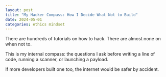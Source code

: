 ```yaml
---
layout: post
title: "My Hacker Compass: How I Decide What Not to Build"
date: 2024-05-01
categories: ethics mindset
---
```


There are hundreds of tutorials on how to hack.
There are almost none on when not to.

This is my internal compass: the questions I ask before writing a line of code, running a scanner, or launching a payload.

If more developers built one too, the internet would be safer by accident.